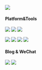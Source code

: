[![](https://count.getloli.com/get/@CHHHAN)](https://count.getloli.com)

#### Platform&Tools
[![](https://img.shields.io/badge/Ubuntu-arm64-e95420?style=flat-square&logo=ubuntu&logoColor=ffffff)](https://chhhan.ink/)
[![](https://img.shields.io/badge/Windows-11-2376bc?style=flat-square&logo=windows&logoColor=ffffff)](https://www.microsoft.com/windows/get-windows-11)
[![](https://img.shields.io/badge/IDE-Visual%20Studio%20Code-blue?style=flat-square&logo=visual-studio-code&logoColor=ffffff)](https://code.visualstudio.com/)

[![](https://img.shields.io/badge/-Node.js-43853d?style=flat-square&logo=node.js&logoColor=ffffff)](https://nodejs.org/)
[![](https://img.shields.io/badge/-React.js-282c34?style=flat-square&logo=react&logoColor=ffffff)](https://reactjs.org/)
[![](https://img.shields.io/badge/-PHP-777BB4?style=flat-square&logo=php&logoColor=ffffff)](https://www.php.net/)
[![](https://img.shields.io/badge/-Golang-00acd7?style=flat-square&logo=go&logoColor=ffffff)](https://golang.org/)

#### Blog & WeChat
[![](https://img.shields.io/badge/-CHHHAN%20BLOG-4285F4?style=flat-square&logo=google%20chrome&logoColor=ffffff)](https://chhhan.ink/)
[![](https://img.shields.io/badge/-CHHHAN%E5%A4%87%E5%BF%98%E5%BD%95-7BB32E?style=flat-square&logo=wechat&logoColor=ffffff)](https://mp.weixin.qq.com/s/ab7nkjJBAeqra61n5vvxMw)
